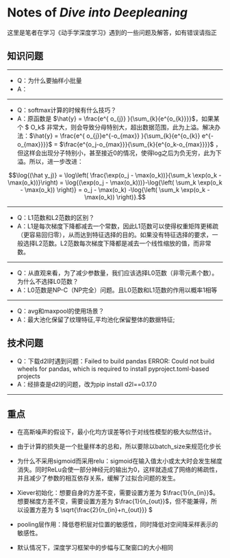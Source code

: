 # Notes of *Dive into Deepleaning*

这里是笔者在学习《动手学深度学习》遇到的一些问题及解答，如有错误请指正

## 知识问题
---
- Q：为什么要抽样小批量
- A：
---
- Q：softmax计算的时候有什么技巧？
- A：原函数是 $\hat{y} = \frac{e^{ o_{j}} }{\sum_{k}{e^{o_{k}}}}$，如果某个 $ O_k$ 非常大，则会导致分母特别大，超出数据范围，此为上溢。解决办法：$\hat{y} = \frac{e^{ o_{j}}e^{-o_{max}} }{\sum_{k}{e^{o_{k}} e^{-o_{max}}}}$ = $\frac{e^{o_j-o_{max}}}{\sum_{k}{e^{o_k-o_{max}}}}$ ，但这样会出现分子特别小，甚至接近0的情况，使得log之后为负无穷，此为下溢。所以，进一步改进：

$$\log{(\hat y_j)} = \log\left( \frac{\exp(o_j - \max(o_k))}{\sum_k \exp(o_k - \max(o_k))}\right)   
= \log{(\exp(o_j - \max(o_k)))}-\log{\left( \sum_k \exp(o_k - \max(o_k)) \right)} 
= o_j - \max(o_k) -\log{\left( \sum_k \exp(o_k - \max(o_k)) \right)}.$$

---

- Q：L1范数和L2范数的区别？
- A：L1是每次梯度下降都减去一个常数，因此L1范数可以使得权重矩阵更稀疏（更容易回归零），从而达到特征选择的目的。如果没有特征选择的要求，一般选择L2范数。L2范数每次梯度下降都是减去一个线性缩放的值，而非常数。

---

- Q：从直观来看，为了减少参数量，我们应该选择L0范数（非零元素个数）。为什么不选择L0范数？
- A：L0范数是NP-C（NP完全）问题。且L0范数和L1范数的作用以概率1相等

---

- Q：avg和maxpool的使用场景？
- A：最大池化保留了纹理特征,平均池化保留整体的数据特征;

## 技术问题
- Q：下载d2l时遇到问题：Failed to build pandas ERROR: Could not build wheels for pandas, which is required to install pyproject.toml-based projects
- A：经排查是d2l的问题，改为pip install d2l==0.17.0
---

## 重点
- 在高斯噪声的假设下，最小化均方误差等价于对线性模型的极大似然估计。

- 由于计算的损失是一个批量样本的总和，所以要除以batch_size来规范化步长

- 为什么不采用sigmoid而采用relu：sigmoid在输入值太小或太大时会发生梯度消失。同时ReLu会使一部分神经元的输出为0，这样就造成了网络的稀疏性，并且减少了参数的相互依存关系，缓解了过拟合问题的发生。

- Xiever初始化：想要自身的方差不变，需要设置方差为 $\frac{1}{n_{in}}$。想要梯度方差不变，需要设置方差为 $\frac{1}{n_{out}}$，但不能兼得，所以设置方差为 $ \sqrt{\frac{2}{n_{in}+n_{out}}} $

- pooling层作用：降低卷积层对位置的敏感性，同时降低对空间降采样表示的敏感性。

- 默认情况下，深度学习框架中的步幅与汇聚窗口的大小相同